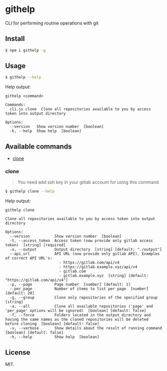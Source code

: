 # githelp

CLI for performing routine operations with git

## Install

```sh
$ npm i githelp -g
```

## Usage

```sh
$ githelp --help
```
Help output:
```
githelp <command>

Commands:
  cli.js clone  Clone all repositories available to you by access token into output directory

Options:
  --version   Show version number  [boolean]
  -h, --help  Show help  [boolean]
```

## Available commands

* [clone](#clone)

### clone

> You need add ssh key in your gitlab account for using this command

```sh
$ githelp clone --help
```
Help output:
```
githelp clone

Clone all repositories available to you by access token into output directory

Options:
  --version           Show version number  [boolean]
  -t, --access_token  Access token (now provide only gitlab access token)  [string] [required]
  -o, --output        Output directory  [string] [default: "./output"]
  --api_url           API URL (now provide only gitlab API). Examples of correct API URL's:
                        - https://gitlab.com/api/v4
                        - https://gitlab.example.xyz/api/v4
                        - gitlab.com
                        - gitlab.example.xyz  [string] [default: "https://gitlab.com/api/v4"]
  -p, --page          Page number  [number] [default: 1]
  --per_page          Number of items to list per page  [number] [default: 20]
  -g, --group         Clone only repositories of the specified group  [string]
  -a, --all           Clone all available repositories ('page' and 'per_page' options will be ignored)  [boolean] [default: false]
  -f, --force         Folders located in the output directory and having the same names as the cloned repositories will be deleted before cloning  [boolean] [default: false]
  -v, --verbose       Show details about the result of running command  [boolean] [default: false]
  -h, --help          Show help  [boolean]
 ```

## License

MIT.